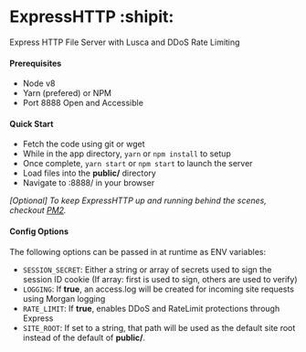 # ExpressHTTP :shipit:

Express HTTP File Server with Lusca and DDoS Rate Limiting

#### Prerequisites
- Node v8
- Yarn (prefered) or NPM
- Port 8888 Open and Accessible

#### Quick Start
- Fetch the code using git or wget
- While in the app directory, `yarn` or `npm install` to setup
- Once complete, `yarn start` or `npm start` to launch the server
- Load files into the **public/** directory
- Navigate to <host>:8888/ in your browser

*[Optional] To keep ExpressHTTP up and running behind the scenes, checkout [PM2](http://pm2.keymetrics.io/ "PM2").*


#### Config Options
The following options can be passed in at runtime as ENV variables:
- `SESSION_SECRET`: Either a string or array of secrets used to sign the session ID cookie (If array: first is used to sign, others are used to verify)
- `LOGGING`: If **true**, an access.log will be created for incoming site requests using Morgan logging
- `RATE_LIMIT`: If **true**, enables DDoS and RateLimit protections through Express
- `SITE_ROOT`: If set to a string, that path will be used as the default site root instead of the default of **public/**.
